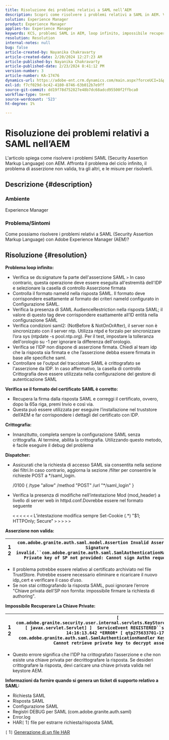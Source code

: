 ```yaml
---
title: Risoluzione dei problemi relativi a SAML nell’AEM
description: Scopri come risolvere i problemi relativi a SAML in AEM. Verifica la presenza del problema di ciclo infinito e se il formato del certificato SAML è corretto.
solution: Experience Manager
product: Experience Manager
applies-to: Experience Manager
keywords: KCS, problemi SAML in AEM, loop infinito, impossibile recuperare la chiave privata, file HAR1, richiesta SAML, registri DEBUG per SAML, com.adobe.granite.auth.saml, experience manager
resolution: Resolution
internal-notes: null
bug: false
article-created-by: Nayanika Chakravarty
article-created-date: 2/20/2024 12:27:23 AM
article-published-by: Nayanika Chakravarty
article-published-date: 2/23/2024 8:41:12 PM
version-number: 3
article-number: KA-17476
dynamics-url: https://adobe-ent.crm.dynamics.com/main.aspx?forceUCI=1&pagetype=entityrecord&etn=knowledgearticle&id=c34ad2cd-86cf-ee11-9079-6045bd006239
exl-id: f7cf029d-bc42-4180-8746-63b012b7e9ff
source-git-commit: dd19f78d752827e48b7dc68adcd95500f2ffbca0
workflow-type: tm+mt
source-wordcount: '523'
ht-degree: 1%

---
```


# Risoluzione dei problemi relativi a SAML nell’AEM


L&#39;articolo spiega come risolvere i problemi SAML (Security Assertion Markup Language) con AEM. Affronta il problema del ciclo infinito, il problema di asserzione non valida, tra gli altri, e le misure per risolverli.

## Descrizione {#description}


### <b>Ambiente</b>

Experience Manager



### <b>Problema/Sintomi</b>

Come possiamo risolvere i problemi relativi a SAML (Security Assertion Markup Language) con Adobe Experience Manager (AEM)?


## Risoluzione {#resolution}


<b>Problema loop infinito:</b>

- Verifica se ds:signature fa parte dell&#39;asserzione SAML `>`  In caso contrario, questa operazione deve essere eseguita all&#39;estremità dell&#39;IDP e selezionare la casella di controllo Asserzione firmata
- Controlla il formato nameId nella risposta SAML. Il formato deve corrispondere esattamente al formato dei criteri nameId configurato in Configurazione SAML.
- Verifica la presenza di SAML AudienceRestriction nella risposta SAML; il valore di questo tag deve corrispondere esattamente all’ID entità nella configurazione SAML
- Verifica condizioni saml2: (NotBefore &amp; NotOnOrAfter), il server non è sincronizzato con il server ntp. Utilizza ntpd e forzalo per sincronizzare l’ora sys (ntpdate -s pool.ntp.org). Per il test, impostare la tolleranza dell&#39;orologio su -1 per ignorare la differenza dell&#39;orologio.
- Verifica se l’IDP non dispone di asserzione firmata. Chiedi al team idp che la risposta sia firmata e che l’asserzione debba essere firmata in base alle specifiche saml.
- Controllare se l&#39;output del tracciatore SAML è crittografato se l&#39;asserzione da IDP. In caso affermativo, la casella di controllo Crittografia deve essere utilizzata nella configurazione del gestore di autenticazione SAML


<b>Verifica se il formato del certificato SAML è corretto:</b>

- Recupera la firma dalla risposta SAML e correggi il certificato, ovvero, dopo la 65a riga, premi Invio e così via.
- Questa può essere utilizzata per eseguire l’installazione nel truststore dell’AEM e far corrispondere i dettagli del certificato con IDP.


<b>Crittografia:</b>

- Innanzitutto, completa sempre la configurazione SAML senza crittografia. Al termine, abilita la crittografia. Utilizzando questo metodo, è facile eseguire il debug del problema


<b>Dispatcher:</b>

- Assicurati che la richiesta di accesso SAML sia consentita nella sezione dei filtri.In caso contrario, aggiorna la sezione /filter per consentire le richieste POST a \*/saml_login.



  /0100 { /type &quot;allow&quot; /method &quot;POST&quot; /url &quot;\*/saml_login&quot; }


- Verifica la presenza di modifiche nell’intestazione Mod (mod_header) a livello di server web in httpd.conf.Dovrebbe essere nel formato seguente

  `<` `<` `<` `<` `<` `<`  L’intestazione modifica sempre Set-Cookie (.\*) &quot;$1; HTTPOnly; Secure&quot; `>` `>` `>` `>` `>`


<b>Asserzione non valida:</b>


| 1<br>  2 | `com.adobe.granite.auth.saml.model.Assertion Invalid Assertion: Signature invalid.``com.adobe.granite.auth.saml.SamlAuthenticationHandler Private key of SP not provided: Cannot sign Authn request` |
| --- | --- |


- Il problema potrebbe essere relativo al certificato archiviato nel file TrustStore. Potrebbe essere necessario eliminare e ricaricare il nuovo idp_cert e verificare il caso d’uso.
- Se non stai crittografando la risposta SAML, puoi ignorare l’errore &quot;Chiave privata dell’SP non fornita: impossibile firmare la richiesta di authoring&quot;.


<b>Impossibile Recuperare La Chiave Private:</b>


| 1<br>  2 | `[ com.adobe.granite.security.user.internal.servlets.KeyStoreManagingServlet,1121, [ javax.servlet.Servlet] ]  ServiceEvent REGISTERED``saml.log:27.01.2019 14:16:13.642 *ERROR* [ qtp275633701-179]  com.adobe.granite.auth.saml.SamlAuthenticationHandler KeyStore uninitialized. Cannot retrieve private key to decrypt assertions.` |
| --- | --- |


- Questo errore significa che l’IDP ha crittografato l’asserzione e che non esiste una chiave privata per decrittografare la risposta. Se desideri crittografare la risposta, devi caricare una chiave privata valida nel keystore AEM.


<b>Informazioni da fornire quando si genera un ticket di supporto relativo a SAML:</b>

- Richiesta SAML
- Risposta SAML
- Configurazione SAML
- Registri DEBUG per SAML (com.adobe.granite.auth.saml)
- Error.log
- HAR`[` 1`]`  file per estrarre richiesta/risposta SAML


`[` 1`]`  [Generazione di un file HAR](https://help.tenderapp.com/kb/troubleshooting-your-tender-site/generating-an-har-file)
